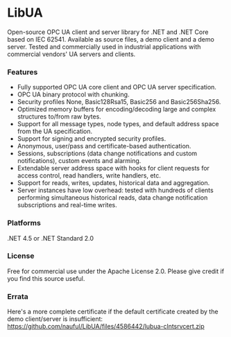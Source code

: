 # LibUA
Open-source OPC UA client and server library for .NET and .NET Core based on IEC 62541. Available as source files, a demo client and a demo server. Tested and commercially used in industrial applications with commercial vendors' UA servers and clients.

### Features
- Fully supported OPC UA core client and OPC UA server specification.
- OPC UA binary protocol with chunking.
- Security profiles None, Basic128Rsa15, Basic256 and Basic256Sha256.
- Optimized memory buffers for encoding/decoding large and complex structures to/from raw bytes.
- Support for all message types, node types, and default address space from the UA specification.
- Support for signing and encrypted security profiles.
- Anonymous, user/pass and certificate-based authentication.
- Sessions, subscriptions (data change notifications and custom notifications), custom events and alarming.
- Extendable server address space with hooks for client requests for access control, read handlers, write handlers, etc.
- Support for reads, writes, updates, historical data and aggregation.
- Server instances have low overhead: tested with hundreds of clients performing simultaneous historical reads, data change notification subscriptions and real-time writes.

### Platforms
.NET 4.5 or .NET Standard 2.0

### License
Free for commercial use under the Apache License 2.0. Please give credit if you find this source useful.

### Errata
Here's a more complete certificate if the default certificate created by the demo client/server is insufficient: https://github.com/nauful/LibUA/files/4586442/lubua-clntsrvcert.zip
